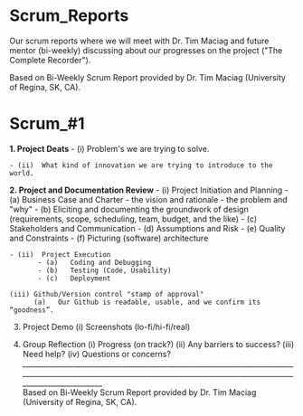 # Scrum_Reports
Our scrum reports where we will meet with Dr. Tim Maciag and future mentor (bi-weekly) discussing about our progresses on the project ("The Complete Recorder").

Based on Bi-Weekly Scrum Report provided by Dr. Tim Maciag (University of Regina, SK, CA).

# Scrum_#1
**1.  Project Deats**
    - (i)   Problem's we are trying to solve.
    
    - (ii)  What kind of innovation we are trying to introduce to the world.
    
**2.  Project and Documentation Review**
    - (i)   Project Initiation and Planning
           - (a)   Business Case and Charter - the vision and rationale - the problem and "why"
           - (b)   Eliciting and documenting the groundwork of design (requirements, scope, scheduling, team, budget, and the like)
           - (c)   Stakeholders and Communication
           - (d)   Assumptions and Risk
           - (e)   Quality and Constraints
           - (f)   Picturing (software) architecture
    
    - (ii)  Project Execution
           - (a)   Coding and Debugging
           - (b)   Testing (Code, Usability)
           - (c)   Deployment
    
    (iii) Github/Version control "stamp of approval"
          (a)   Our Github is readable, usable, and we confirm its “goodness”.
          
3.  Project Demo
    (i)   Screenshots (lo-fi/hi-fi/real)

4.  Group Reflection
    (i)   Progress (on track?)
    (ii)  Any barriers to success?
    (iii) Need help?
    (iv)  Questions or concerns?
*____________________________________________________________________________________________________________________________________________________________________________*    
Based on Bi-Weekly Scrum Report provided by Dr. Tim Maciag (University of Regina, SK, CA).

